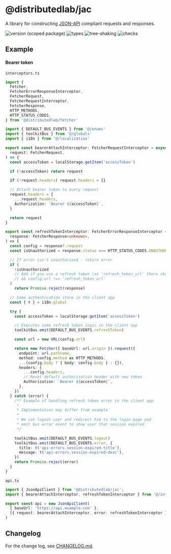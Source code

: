 # @distributedlab/jac
A library for constructing [JSON-API](https://jsonapi.org/) compliant requests and responses.

![version (scoped package)](https://badgen.net/npm/v/@distributedlab/jac)
![types](https://badgen.net/npm/types/@distributedlab/jac)
![tree-shaking](https://badgen.net/bundlephobia/tree-shaking/@distributedlab/jac)
![checks](https://badgen.net/github/checks/distributed-lab/web-kit/main)

## Example

#### Bearer token

`interceptors.ts`

```typescript
import {
  Fetcher,
  FetcherErrorResponseInterceptor,
  FetcherRequest,
  FetcherRequestInterceptor,
  FetcherResponse,
  HTTP_METHODS,
  HTTP_STATUS_CODES,
} from '@distributedlab/fetcher'

import { DEFAULT_BUS_EVENTS } from '@/enums'
import { toolkitBus } from '@/globals'
import { i18n } from '@/localization'

export const bearerAttachInterceptor: FetcherRequestInterceptor = async (
  request: FetcherRequest,
) => {
  const accessToken = localStorage.getItem('accessToken')

  if (!accessToken) return request

  if (!request.headers) request.headers = {}

  // Attach bearer token to every request
  request.headers = {
    ...request.headers,
    Authorization: `Bearer ${accessToken}`,
  }

  return request
}

export const refreshTokenInterceptor: FetcherErrorResponseInterceptor = async (
  response: FetcherResponse<unknown>,
) => {
  const config = response?.request
  const isUnauthorized = response.status === HTTP_STATUS_CODES.UNAUTHORIZED

  // If error isn't unauthorized - return error
  if (
    !isUnauthorized
    // Add if you use a refresh token (as 'refresh_token_url' there should be refresh token endpoint)
    // && config.url !== 'refresh_token_url'
  )
    return Promise.reject(response)

  // Some authentication store in the client app
  const { t } = i18n.global

  try {
    const accessToken = localStorage.getItem('accessToken')

    // Executes some refresh token logic in the client app
    toolkitBus.emit(DEFAULT_BUS_EVENTS.refreshToken)

    const url = new URL(config.url)

    return new Fetcher({ baseUrl: url.origin }).request({
      endpoint: url.pathname,
      method: config.method as HTTP_METHODS,
      ...(config.body ? { body: config.body } : {}),
      headers: {
        ...config.headers,
        // Reset default authorization header with new token
        Authorization: `Bearer ${accessToken}`,
      },
    })
  } catch (error) {
    /** Example of handling refresh token error in the client app
     *
     * Implementation may differ from example
     *
     * We can logout user and redirect him to the login page and
     * emit bus error event to show user that session expired
     */

    toolkitBus.emit(DEFAULT_BUS_EVENTS.logout)
    toolkitBus.emit(DEFAULT_BUS_EVENTS.error, {
      title: t('api-errors.session-expired-title'),
      message: t('api-errors.session-expired-desc'),
    })
    return Promise.reject(error)
  }
}

```

`api.ts`
```typescript
import { JsonApiClient } from '@distributedlab/jac';
import { bearerAttachInterceptor, refreshTokenInterceptor } from '@/interceptors';

export const api = new JsonApiClient(
  { baseUrl: 'https://api.example.com' },
  [{ request: bearerAttachInterceptor, error: refreshTokenInterceptor }],
)
```

## Changelog

For the change log, see [CHANGELOG.md](https://github.com/distributed-lab/web-kit/blob/main/CHANGELOG.md).
